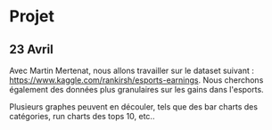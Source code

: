 # Projet

## 23 Avril

Avec Martin Mertenat, nous allons travailler sur le dataset suivant : https://www.kaggle.com/rankirsh/esports-earnings. Nous cherchons également des données plus granulaires sur les gains dans l'esports. 

Plusieurs graphes peuvent en découler, tels que des bar charts des catégories, run charts des tops 10, etc.. 